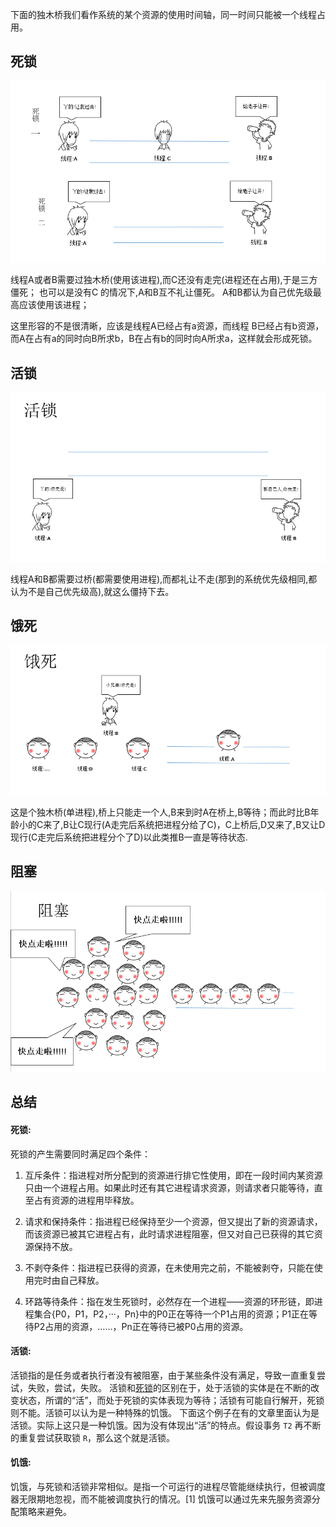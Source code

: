 下面的独木桥我们看作系统的某个资源的使用时间轴，同一时间只能被一个线程占用。

## 死锁

![img](assets/4441909-75e8c3d3751871c4.png)

线程A或者B需要过独木桥(使用该进程),而C还没有走完(进程还在占用),于是三方僵死；
也可以是没有C 的情况下,A和B互不礼让僵死。 A和B都认为自己优先级最高应该使用该进程；

这里形容的不是很清晰，应该是线程A已经占有a资源，而线程 B已经占有b资源，而A在占有a的同时向B所求b，B在占有b的同时向A所求a，这样就会形成死锁。

## 活锁

![img](assets/4441909-1b7c97a6ab499e4a.png)

线程A和B都需要过桥(都需要使用进程),而都礼让不走(那到的系统优先级相同,都认为不是自己优先级高),就这么僵持下去。

## 饿死

![img](assets/4441909-cbf2ff0ef59f64d4.png)

这是个独木桥(单进程),桥上只能走一个人,B来到时A在桥上,B等待；而此时比B年龄小的C来了,B让C现行(A走完后系统把进程分给了C)，C上桥后,D又来了,B又让D现行(C走完后系统把进程分个了D)以此类推B一直是等待状态.

## 阻塞

![img](assets/4441909-6a79801fbef08d14.png)

## 总结

#### **死锁:**

死锁的产生需要同时满足四个条件：

1. 互斥条件：指进程对所分配到的资源进行排它性使用，即在一段时间内某资源只由一个进程占用。如果此时还有其它进程请求资源，则请求者只能等待，直至占有资源的进程用毕释放。

2. 请求和保持条件：指进程已经保持至少一个资源，但又提出了新的资源请求，而该资源已被其它进程占有，此时请求进程阻塞，但又对自己已获得的其它资源保持不放。

3. 不剥夺条件：指进程已获得的资源，在未使用完之前，不能被剥夺，只能在使用完时由自己释放。

4. 环路等待条件：指在发生死锁时，必然存在一个进程——资源的环形链，即进程集合{P0，P1，P2，···，Pn}中的P0正在等待一个P1占用的资源；P1正在等待P2占用的资源，……，Pn正在等待已被P0占用的资源。

#### **活锁:**

活锁指的是任务或者执行者没有被阻塞，由于某些条件没有满足，导致一直重复尝试，失败，尝试，失败。 活锁和[死锁](https://link.jianshu.com?t=http://baike.baidu.com/view/121723.htm)的区别在于，处于活锁的实体是在不断的改变状态，所谓的“活”，而处于死锁的实体表现为等待；活锁有可能自行解开，死锁则不能。活锁可以认为是一种特殊的饥饿。 下面这个例子在有的文章里面认为是活锁。实际上这只是一种饥饿。因为没有体现出“活”的特点。假设事务 `T2` 再不断的重复尝试获取锁 `R`，那么这个就是活锁。

#### **饥饿:**

饥饿，与死锁和活锁非常相似。是指一个可运行的进程尽管能继续执行，但被调度器无限期地忽视，而不能被调度执行的情况。[1] 饥饿可以通过先来先服务资源分配策略来避免。